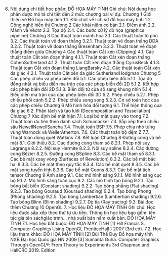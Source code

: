 6. Nội dung chi tiết học phần: ĐỒ HỌA MÁY TÍNH
Ghi chú: Nội dung học phần được mô tả chi tiết đến 2 mức chương bài
ví dụ: Chương 1 Giới thiệu về Đồ họa máy tính 1.1. Đôi chút về lịch sử đồ họa máy tính 1.2. Công nghệ hiển thị Chương 2 Các khái niệm cơ bản 2.1. Điểm ảnh 2.2. Mành và Véctơ 2.3. Tọa độ 2.4. Các bước xử lý đồ họa (graphics pipeline) Chương 3 Các thuật toán mành hóa 3.1. Các thuật toán tô phủ 3.2. Các thuật toán vẽ đoạn thẳng 3.2.1. Thuật toán vẽ đoạn thẳng DDA 3.2.2. Thuật toán vẽ đoạn thẳng Bresenham 3.2.3. Thuật toán vẽ đoạn thẳng điểm giữa Chương 4 Các thuật toán Cắt xén (Clipping) 4.1. Các thuật toán Cắt xén đoạn thẳng 4.1.1. Thuật toán Cắt xén đoạn thẳng CohenSutherland 4.1.2. Thuật toán Cắt xén đoạn thẳng CyrusBeck 4.1.3. Thuật toán Cắt xén đoạn thẳng LiangBarsky 4.2. Các thuật toán Cắt xén đa giác 4.2.1. Thuật toán Cắt xén đa giác SutherlandHodgman Chương 5 Các phép chiếu và phép biến đổi 5.1. Các phép biến đổi 5.1.1. Tọa độ đồng nhất và biểu diễn ma trận của các phép biến đổi 2D 5.1.2. Kết hợp các phép biến đổi 2D 5.1.3. Biến đổi từ cửa sổ sang khung nhìn 5.1.4. Biểu diễn ma trận của các phép biến đổi 3D 5.2. Phép chiếu 5.2.1. Phép chiếu phối cảnh 5.2.2. Phép chiếu song song 5.2.3. Cơ sở toán học của các phép chiếu Chương 6 Mô hình hóa đối tượng 6.1. Thể hiện thông qua đa giác 6.2. Phân tách và tạo lưới (Decomposition and Tessellation) Chương 7 Xác định bề mặt hiện 7.1. Loại bỏ mặt quay vào trong 7.2. Thuật toán ưu tiên theo danh sách Schumacker 7.3. Sắp xếp theo chiều sâu NewellNewellSancha 7.4. Thuật toán BSP 7.5. Phép chia nhỏ từng vùng Warnock và WeilerAtherton. 7.6. Các thuật toán bộ đệm Z 7.7. Thuật toán dòng quét Watkins 7.8. Kết luận Chương 8 Đường cong và bề mặt 8.1. Giới thiệu 8.2. Các đường cong tham số 8.2.1. Phép nội suy Lagrange 8.2.2. Nội suy Hermite 8.2.3. Nội suy spline 8.2.4. Các đường cong Bézier 8.2.5. Đường cong BSpline 8.3. Các bề mặt tham số 8.3.1. Các bề mặt xoay vòng (Surfaces of Revolution) 8.3.2. Các bề mặt bậc hai 8.3.3. Các bề mặt theo quy tắc 8.3.4. Các bề mặt quét 8.3.5. Các bề mặt song tuyến tính 8.3.6. Các bề mặt Coons 8.3.7. Các bề mặt tích tensor Chương 9 Ánh sáng 9.1. Các mô hình sáng 9.1.1. Mô hình sáng cục bộ 9.1.2. Mô hình sáng toàn cục 9.2. Các mô hình tạo bóng 9.2.1. Tạo bóng bất biến (Constant shading) 9.2.2. Tạo bóng phẳng (Flat shading) 9.2.3. Tạo bóng Gouraud (Gouraud shading) 9.2.4. Tạo bóng Phong (Phong shading) 9.2.5. Tạo bóng Lambertian (Lambertian shading) 9.2.6. Tạo bóng Blinn (Blinn shading) 9.2.7. Dò tia (Ray tracing) 9.3. Bài đọc thêm Chương 10 OpenGL 7. Học liệu ĐỒ HỌA MÁY TÍNH
Ghi chú: Học liệu được sắp xếp theo thứ tự ưu tiên. Thông tin học liệu bao gồm: tên tác giả tên sáchgiáo trình... nhà xuất bản năm xuất bản. ĐỒ HỌA MÁY TÍNH
7.1. Học liệu bắt buộc: ĐỒ HỌA MÁY TÍNH \[1\] Hill Francis S. Computer Graphics Using OpenGL PrenticeHall )
2007 (3rd ed).
7.2. Học liệu tham khảo: ĐỒ HỌA MÁY TÍNH \[2\] Bùi Thế Duy Đồ họa máy tính NXB Đại học Quốc gia HN 2009
\[3\] Sumanta Guha. Computer Graphics Through OpenGL®: From Theory to
Experiments 3rd Chapman and HallCRC 2019. Edition
